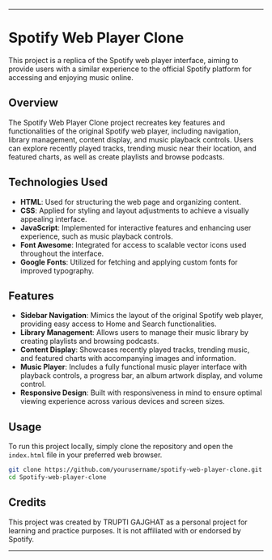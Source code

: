 
---

# Spotify Web Player Clone

This project is a replica of the Spotify web player interface, aiming to provide users with a similar experience to the official Spotify platform for accessing and enjoying music online.

## Overview

The Spotify Web Player Clone project recreates key features and functionalities of the original Spotify web player, including navigation, library management, content display, and music playback controls. Users can explore recently played tracks, trending music near their location, and featured charts, as well as create playlists and browse podcasts.

## Technologies Used

- **HTML**: Used for structuring the web page and organizing content.
- **CSS**: Applied for styling and layout adjustments to achieve a visually appealing interface.
- **JavaScript**: Implemented for interactive features and enhancing user experience, such as music playback controls.
- **Font Awesome**: Integrated for access to scalable vector icons used throughout the interface.
- **Google Fonts**: Utilized for fetching and applying custom fonts for improved typography.

## Features

- **Sidebar Navigation**: Mimics the layout of the original Spotify web player, providing easy access to Home and Search functionalities.
- **Library Management**: Allows users to manage their music library by creating playlists and browsing podcasts.
- **Content Display**: Showcases recently played tracks, trending music, and featured charts with accompanying images and information.
- **Music Player**: Includes a fully functional music player interface with playback controls, a progress bar, an album artwork display, and volume control.
- **Responsive Design**: Built with responsiveness in mind to ensure optimal viewing experience across various devices and screen sizes.

## Usage

To run this project locally, simply clone the repository and open the `index.html` file in your preferred web browser.

```bash
git clone https://github.com/yourusername/spotify-web-player-clone.git
cd Spotify-web-player-clone
```

## Credits

This project was created by TRUPTI GAJGHAT as a personal project for learning and practice purposes. It is not affiliated with or endorsed by Spotify.

---
